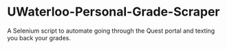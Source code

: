 # UWaterloo-Personal-Grade-Scraper
A Selenium script to automate going through the Quest portal and texting you back your grades.
